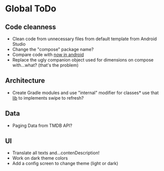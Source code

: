 # Global ToDo

## Code cleanness
* Clean code from unnecessary files from default template from Android Studio
* Change the "compose" package name?
* Compare code with [now in android](https://github.com/android/nowinandroid)
* Replace the ugly companion object used for dimensions on compose with...what? (that's the problem)

## Architecture
* Create Gradle modules and use "internal" modifier for classes* use that [lib](https://google.github.io/accompanist/swiperefresh/) to implements swipe to refresh? 

## Data
* Paging Data from TMDB API?

## UI
* Translate all texts and...contenDescription!
* Work on dark theme colors
* Add a config screen to change theme (light or dark)



 